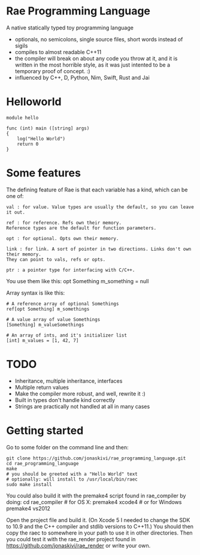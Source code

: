 Rae Programming Language
========================

A native statically typed toy programming language
- optionals, no semicolons, single source files, short words instead of sigils
- compiles to almost readable C++11
- the compiler will break on about any code you throw at it, and it is written in the most horrible style, as it was just intented to be a temporary proof of concept. :)
- influenced by C++, D, Python, Nim, Swift, Rust and Jai

# Helloworld

	module hello

	func (int) main ([string] args)
	{
		log("Hello World")
		return 0
	}

# Some features

The defining feature of Rae is that each variable has a kind, which can be one of:
	
	val : for value. Value types are usually the default, so you can leave it out.
	
	ref : for reference. Refs own their memory.
	Reference types are the default for function parameters.
	
	opt : for optional. Opts own their memory.
	
	link : for link. A sort of pointer in two directions. Links don't own their memory.
	They can point to vals, refs or opts.
	
	ptr : a pointer type for interfacing with C/C++.

You use them like this:
	opt Something m_something = null

Array syntax is like this:
	
	# A reference array of optional Somethings
	ref[opt Something] m_somethings

	# A value array of value Somethings
	[Something] m_valueSomethings

	# An array of ints, and it's initializer list
	[int] m_values = [1, 42, 7]


# TODO
- Inheritance, multiple inheritance, interfaces
- Multiple return values
- Make the compiler more robust, and well, rewrite it :)
- Built in types don't handle kind correctly
- Strings are practically not handled at all in many cases

# Getting started

Go to some folder on the command line and then:

	git clone https://github.com/jonaskivi/rae_programming_language.git
	cd rae_programming_language
	make
	# you should be greeted with a "Hello World" text
	# optionally: will install to /usr/local/bin/raec
	sudo make install

You could also build it with the premake4 script found in rae_compiler by doing:
	cd rae_compiler
	# for OS X:
	premake4 xcode4
	# or for Windows
	premake4 vs2012

Open the project file and build it. (On Xcode 5 I needed to change the SDK to 10.9 and the C++ compiler and stdlib versions to C++11.)
You should then copy the raec to somewhere in your path to use it in other directories.
Then you could test it with the rae_render project found in https://github.com/jonaskivi/rae_render
or write your own.

